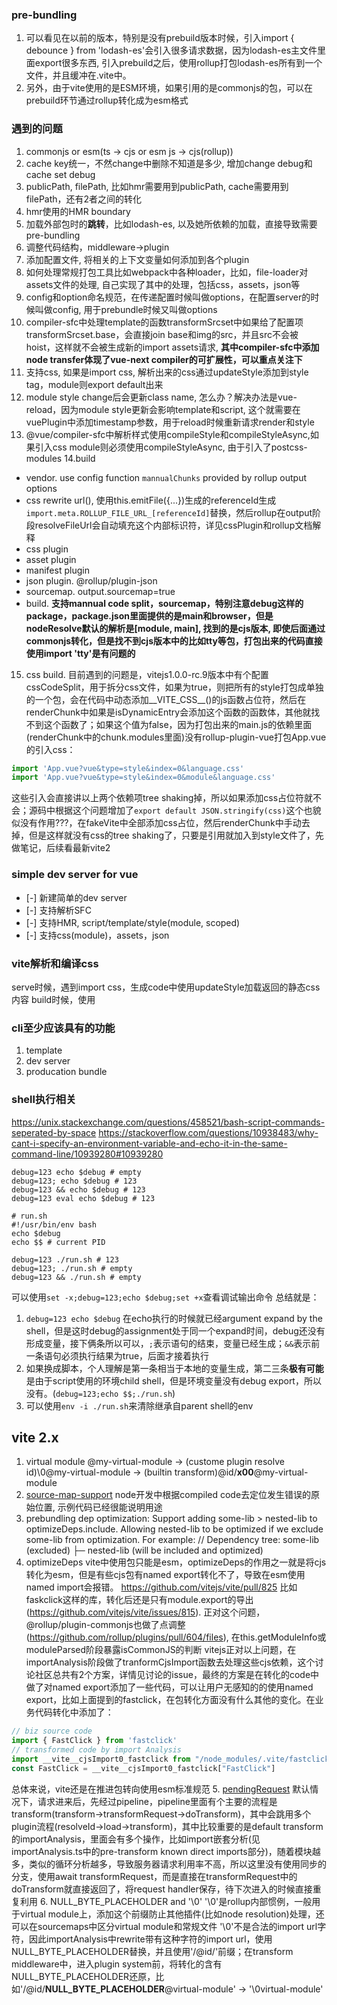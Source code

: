 ### pre-bundling
1. 可以看见在以前的版本，特别是没有prebuild版本时候，引入import { debounce } from 'lodash-es'会引入很多请求数据，因为lodash-es主文件里面export很多东西, 引入prebuild之后，使用rollup打包lodash-es所有到一个文件，并且缓冲在.vite中。
2. 另外，由于vite使用的是ESM环境，如果引用的是commonjs的包，可以在prebuild环节通过rollup转化成为esm格式
### 遇到的问题
1. commonjs or esm(ts -> cjs or esm js -> cjs(rollup))
2. cache key统一，不然change中删除不知道是多少, 增加change debug和cache set debug
3. publicPath, filePath, 比如hmr需要用到publicPath, cache需要用到filePath，还有2者之间的转化
4. hmr使用的HMR boundary
5. 加载外部包时的**跳转**，比如lodash-es, 以及她所依赖的加载，直接导致需要pre-bundling
6. 调整代码结构，middleware->plugin
7. 添加配置文件, 将相关的上下文变量如何添加到各个plugin
8. 如何处理常规打包工具比如webpack中各种loader，比如，file-loader对assets文件的处理, 自己实现了其中的处理，包括css，assets，json等
9. config和option命名规范，在传递配置时候叫做options，在配置server的时候叫做config, 用于prebundle时候又叫做options
10. compiler-sfc中处理template的函数transformSrcset中如果给了配置项transformSrcset.base，会直接join base和img的src，并且src不会被hoist，这样就不会被生成新的import assets请求, **其中compiler-sfc中添加node transfer体现了vue-next compiler的可扩展性，可以重点关注下**
11. 支持css, 如果是import css, 解析出来的css通过updateStyle添加到style tag，module则export default出来
12. module style change后会更新class name, 怎么办？解决办法是vue-reload，因为module style更新会影响template和script, 这个就需要在vuePlugin中添加timestamp参数，用于reload时候重新请求render和style
13. @vue/compiler-sfc中解析样式使用compileStyle和compileStyleAsync,如果引入css module则必须使用compileStyleAsync, 由于引入了postcss-modules
14.build
- vendor. use config function ```mannualChunks``` provided by rollup output options 
- css rewrite url(), 使用this.emitFile({...})生成的referenceId生成```import.meta.ROLLUP_FILE_URL_[referenceId]```替换，然后rollup在output阶段resolveFileUrl会自动填充这个内部标识符，详见cssPlugin和rollup文档解释
- css plugin
- asset plugin
- manifest plugin
- json plugin. @rollup/plugin-json
- sourcemap. output.sourcemap=true
- build. **支持mannual code split，sourcemap，特别注意debug这样的package，package.json里面提供的是main和browser，但是nodeResolve默认的解析是[module, main], 找到的是cjs版本, 即使后面通过commonjs转化，但是找不到cjs版本中的比如tty等包，打包出来的代码直接使用import 'tty'是有问题的**
15. css build. 目前遇到的问题是，vitejs1.0.0-rc.9版本中有个配置cssCodeSplit，用于拆分css文件，如果为true，则把所有的style打包成单独的一个包，会在代码中动态添加__VITE_CSS__()的js函数占位符，然后在renderChunk中如果是isDynamicEntry会添加这个函数的函数体，其他就找不到这个函数了；如果这个值为false，因为打包出来的main.js的依赖里面(renderChunk中的chunk.modules里面)没有rollup-plugin-vue打包App.vue的引入css：
```js
import 'App.vue?vue&type=style&index=0&language.css'
import 'App.vue?vue&type=style&index=0&module&language.css'
```
这些引入会直接讲以上两个依赖项tree shaking掉，所以如果添加css占位符就不会；源码中根据这个问题增加了```export default JSON.stringify(css)```这个也貌似没有作用???，在fakeVite中全部添加css占位，然后renderChunk中手动去掉，但是这样就没有css的tree shaking了，只要是引用就加入到style文件了，先做笔记，后续看最新vite2
### simple dev server for vue
- [-] 新建简单的dev server
- [-] 支持解析SFC
- [-] 支持HMR, script/template/style(module, scoped)
- [-] 支持css(module)，assets，json

### vite解析和编译css
serve时候，遇到import css，生成code中使用updateStyle加载返回的静态css内容
build时候，使用

### cli至少应该具有的功能
1. template
2. dev server
3. producation bundle

### shell执行相关
https://unix.stackexchange.com/questions/458521/bash-script-commands-seperated-by-space
https://stackoverflow.com/questions/10938483/why-cant-i-specify-an-environment-variable-and-echo-it-in-the-same-command-line/10939280#10939280
```shell
debug=123 echo $debug # empty
debug=123; echo $debug # 123
debug=123 && echo $debug # 123
debug=123 eval echo $debug # 123

# run.sh
#!/usr/bin/env bash
echo $debug
echo $$ # current PID

debug=123 ./run.sh # 123
debug=123; ./run.sh # empty
debug=123 && ./run.sh # empty
```
可以使用```set -x;debug=123;echo $debug;set +x```查看调试输出命令
总结就是：
1. ```debug=123 echo $debug``` 在echo执行的时候就已经argument expand by the shell，但是这时debug的assignment处于同一个expand时间，debug还没有形成变量，接下俩条所以可以，```;```表示语句的结束，变量已经生成；```&&```表示前一条语句必须执行结果为true，后面才接着执行
2. 如果换成脚本，个人理解是第一条相当于本地的变量生成，第二三条**极有可能**是由于script使用的环境child shell，但是环境变量没有debug export，所以没有。(```debug=123;echo $$;./run.sh```)
3. 可以使用```env -i ./run.sh```来清除继承自parent shell的env

## vite 2.x
1. virtual module
@my-virtual-module -> (custome plugin resolve id)\0@my-virtual-module -> (builtin transform)@id/__x00__@my-virtual-module
2. [source-map-support](https://github.com/evanw/node-source-map-support)
node开发中根据compiled code去定位发生错误的原始位置, 示例代码已经很能说明用途
3. prebundling dep optimization: Support adding some-lib > nested-lib to optimizeDeps.include. Allowing nested-lib to be optimized if we exclude some-lib from optimization. For example:
// Dependency tree:
some-lib (excluded)
├─ nested-lib (will be included and optimized)
4. optimizeDeps
vite中使用包只能是esm，optimizeDeps的作用之一就是将cjs转化为esm，但是有些cjs包有named export转化不了，导致在esm使用named import会报错。
https://github.com/vitejs/vite/pull/825
比如faskclick这样的库，转化后还是只有module.export的导出(https://github.com/vitejs/vite/issues/815).
正对这个问题，@rollup/plugin-commonjs也做了点调整(https://github.com/rollup/plugins/pull/604/files), 在this.getModuleInfo或moduleParsed阶段暴露isCommonJS的判断
vitejs正对以上问题，在importAnalysis阶段做了tranformCjsImport函数去处理这些cjs依赖，这个讨论社区总共有2个方案，详情见讨论的issue，最终的方案是在转化的code中做了对named export添加了一些代码，可以让用户无感知的的使用named export，比如上面提到的fastclick，在包转化方面没有什么其他的变化。在业务代码转化中添加了：
```js
// biz source code
import { FastClick } from 'fastclick'
// transformed code by import Analysis
import __vite__cjsImport0_fastclick from "/node_modules/.vite/fastclick.js?v=e8a488f6";
const FastClick = __vite__cjsImport0_fastclick["FastClick"]
```
总体来说，vite还是在推进包转向使用esm标准规范
5. [pendingRequest](https://github.com/vitejs/vite/pull/5037)
默认情况下，请求进来后，先经过pipeline，pipeline里面有个主要的流程是transform(transform->transformRequest->doTransform)，其中会跳用多个plugin流程(resolveId->load->transform)，其中比较重要的是default transform的importAnalysis，里面会有多个操作，比如import嵌套分析(见importAnalysis.ts中的pre-transform known direct imports部分)，随着模块越多，类似的循环分析越多，导致服务器请求利用率不高，所以这里没有使用同步的分支，使用await transformRequest，而是直接在transformRequest中的doTransform就直接返回了，将request handler保存，待下次进入的时候直接重复利用
6. NULL_BYTE_PLACEHOLDER and '\0'
'\0'是rollup内部惯例，一般用于virtual module上，添加这个前缀防止其他插件(比如node resolution)处理，还可以在sourcemaps中区分virtual module和常规文件
'\0'不是合法的import url字符，因此importAnalysis中rewrite带有这种字符的import url，使用NULL_BYTE_PLACEHOLDER替换，并且使用'/@id/'前缀；在transform middleware中，进入plugin system前，将转化的含有NULL_BYTE_PLACEHOLDER还原，比如'/@id/__NULL_BYTE_PLACEHOLDER__@virtual-module' -> '\0virtual-module'